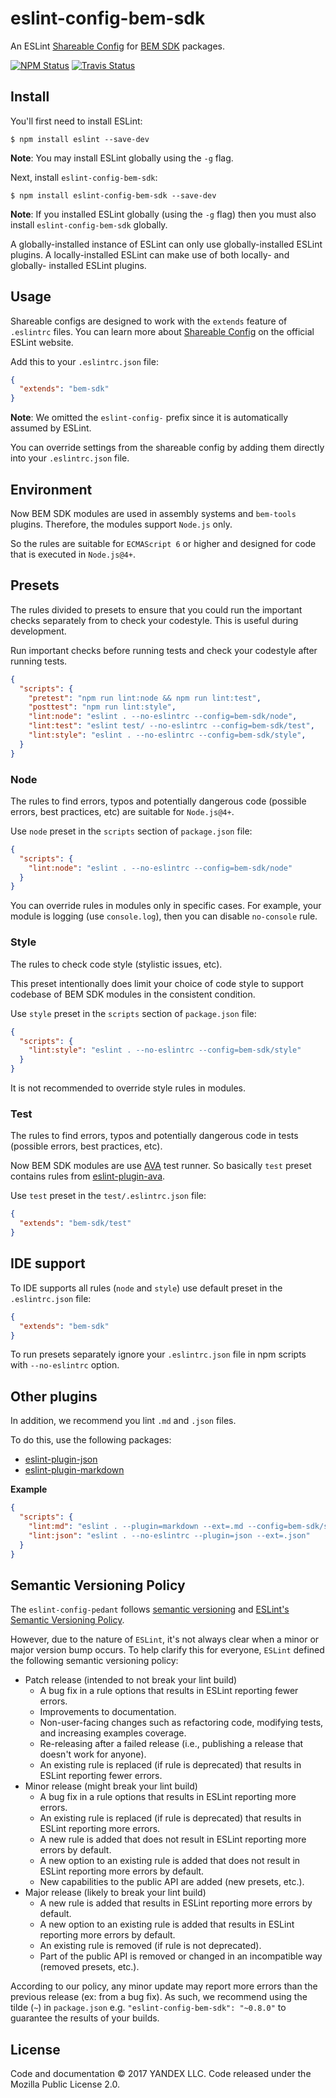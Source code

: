 eslint-config-bem-sdk
=====================

An ESLint [Shareable Config](http://eslint.org/docs/developer-guide/shareable-configs) for [BEM SDK](https://github.com/bem-sdk/) packages.

[![NPM Status][npm-img]][npm]
[![Travis Status][test-img]][travis]

[npm]:          https://www.npmjs.org/package/eslint-config-bem-sdk
[npm-img]:      https://img.shields.io/npm/v/eslint-config-bem-sdk.svg

[travis]:       https://travis-ci.org/blond/eslint-config-bem-sdk
[test-img]:     https://img.shields.io/travis/blond/eslint-config-bem-sdk.svg?label=tests

Install
-------

You'll first need to install ESLint:

```
$ npm install eslint --save-dev
```

**Note**: You may install ESLint globally using the `-g` flag.

Next, install `eslint-config-bem-sdk`:

```
$ npm install eslint-config-bem-sdk --save-dev
```

**Note**: If you installed ESLint globally (using the `-g` flag) then you must also install `eslint-config-bem-sdk` globally.

A globally-installed instance of ESLint can only use globally-installed ESLint plugins. A locally-installed ESLint can make use of both locally- and globally- installed ESLint plugins.

Usage
-----

Shareable configs are designed to work with the `extends` feature of `.eslintrc` files. You can learn more about [Shareable Config](http://eslint.org/docs/developer-guide/shareable-configs) on the official ESLint website.

Add this to your `.eslintrc.json` file:

```json
{
  "extends": "bem-sdk"
}
```

**Note**: We omitted the `eslint-config-` prefix since it is automatically assumed by ESLint.

You can override settings from the shareable config by adding them directly into your `.eslintrc.json` file.

Environment
-----------

Now BEM SDK modules are used in assembly systems and `bem-tools` plugins. Therefore, the modules support `Node.js` only.

So the rules are suitable for `ECMAScript 6` or higher and designed for code that is executed in `Node.js@4+`.

Presets
-------

The rules divided to presets to ensure that you could run the important checks separately from to check your codestyle. This is useful during development.

Run important checks before running tests and check your codestyle after running tests.

```json
{
  "scripts": {
    "pretest": "npm run lint:node && npm run lint:test",
    "posttest": "npm run lint:style",
    "lint:node": "eslint . --no-eslintrc --config=bem-sdk/node",
    "lint:test": "eslint test/ --no-eslintrc --config=bem-sdk/test",
    "lint:style": "eslint . --no-eslintrc --config=bem-sdk/style",
  }
}
```

### Node

The rules to find errors, typos and potentially dangerous code (possible errors, best practices, etc) are suitable for `Node.js@4+`.

Use `node` preset in the `scripts` section of `package.json` file:

```json
{
  "scripts": {
    "lint:node": "eslint . --no-eslintrc --config=bem-sdk/node"
  }
}
```

You can override rules in modules only in specific cases. For example, your module is logging (use `console.log`), then you can disable `no-console` rule.

### Style

The rules to check code style (stylistic issues, etc).

This preset intentionally does limit your choice of code style to support codebase of BEM SDK modules in the consistent condition.

Use `style` preset in the `scripts` section of `package.json` file:

```json
{
  "scripts": {
    "lint:style": "eslint . --no-eslintrc --config=bem-sdk/style"
  }
}
```

It is not recommended to override style rules in modules.

### Test

The rules to find errors, typos and potentially dangerous code in tests (possible errors, best practices, etc).

Now BEM SDK modules are use [AVA](ava) test runner. So basically `test` preset contains rules from [eslint-plugin-ava](ava-plugin).

[ava]: https://github.com/avajs/ava
[ava-plugin]: https://github.com/avajs/eslint-plugin-ava

Use `test` preset in the `test/.eslintrc.json` file:

```json
{
  "extends": "bem-sdk/test"
}
```

IDE support
-----------

To IDE supports all rules (`node` and `style`) use default preset in the `.eslintrc.json` file:

```json
{
  "extends": "bem-sdk"
}
```

To run presets separately ignore your `.eslintrc.json` file in npm scripts with `--no-eslintrc` option.

Other plugins
-------------

In addition, we recommend you lint `.md` and `.json` files.

To do this, use the following packages:

* [eslint-plugin-json](https://github.com/azeemba/eslint-plugin-json)
* [eslint-plugin-markdown](https://github.com/eslint/eslint-plugin-markdown)

**Example**

```json
{
  "scripts": {
    "lint:md": "eslint . --plugin=markdown --ext=.md --config=bem-sdk/style",
    "lint:json": "eslint . --no-eslintrc --plugin=json --ext=.json"
  }
}
```

Semantic Versioning Policy
--------------------------

The `eslint-config-pedant` follows [semantic versioning](semver) and [ESLint's Semantic Versioning Policy](eslint-semver).

[semver]: http://semver.org
[eslint-semver]: https://github.com/eslint/eslint#semantic-versioning-policy

However, due to the nature of `ESLint`, it's not always clear when a minor or major version bump occurs. To help clarify this for everyone, `ESLint` defined the following semantic versioning policy:

* Patch release (intended to not break your lint build)
    * A bug fix in a rule options that results in ESLint reporting fewer errors.
    * Improvements to documentation.
    * Non-user-facing changes such as refactoring code, modifying tests, and increasing examples coverage.
    * Re-releasing after a failed release (i.e., publishing a release that doesn't work for anyone).
    * An existing rule is replaced (if rule is deprecated) that results in ESLint reporting fewer errors.
* Minor release (might break your lint build)
    * A bug fix in a rule options that results in ESLint reporting more errors.
    * An existing rule is replaced (if rule is deprecated) that results in ESLint reporting more errors.
    * A new rule is added that does not result in ESLint reporting more errors by default.
    * A new option to an existing rule is added that does not result in ESLint reporting more errors by default.
    * New capabilities to the public API are added (new presets, etc.).
* Major release (likely to break your lint build)
    * A new rule is added that results in ESLint reporting more errors by default.
    * A new option to an existing rule is added that results in ESLint reporting more errors by default.
    * An existing rule is removed (if rule is not deprecated).
    * Part of the public API is removed or changed in an incompatible way (removed presets, etc.).

According to our policy, any minor update may report more errors than the previous release (ex: from a bug fix). As such, we recommend using the tilde (`~`) in `package.json` e.g. `"eslint-config-bem-sdk": "~0.8.0"` to guarantee the results of your builds.

License
-------

Code and documentation © 2017 YANDEX LLC. Code released under the Mozilla Public License 2.0.
